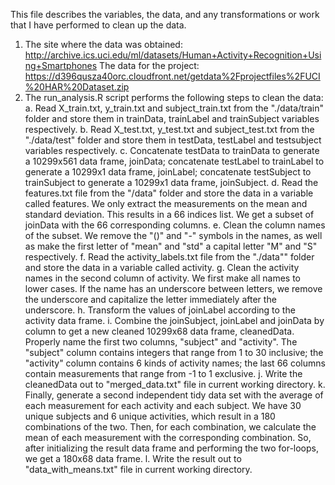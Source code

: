 This file describes the variables, the data, and any transformations or work that I have performed to clean up the data.

1. The site where the data was obtained:
http://archive.ics.uci.edu/ml/datasets/Human+Activity+Recognition+Using+Smartphones
The data for the project:
https://d396qusza40orc.cloudfront.net/getdata%2Fprojectfiles%2FUCI%20HAR%20Dataset.zip
2. The run_analysis.R script performs the following steps to clean the data:
a. Read X_train.txt, y_train.txt and subject_train.txt from the "./data/train" folder and store them in trainData, trainLabel and trainSubject variables respectively.
b. Read X_test.txt, y_test.txt and subject_test.txt from the "./data/test" folder and store them in testData, testLabel and testsubject variables respectively.
c. Concatenate testData to trainData to generate a 10299x561 data frame, joinData; concatenate testLabel to trainLabel to generate a 10299x1 data frame, joinLabel; concatenate testSubject to trainSubject to generate a 10299x1 data frame, joinSubject.
d. Read the features.txt file from the "/data" folder and store the data in a variable called features. We only extract the measurements on the mean and standard deviation. This results in a 66 indices list. We get a subset of joinData with the 66 corresponding columns.
e. Clean the column names of the subset. We remove the "()" and "-" symbols in the names, as well as make the first letter of "mean" and "std" a capital letter "M" and "S" respectively.
f. Read the activity_labels.txt file from the "./data"" folder and store the data in a variable called activity.
g. Clean the activity names in the second column of activity. We first make all names to lower cases. If the name has an underscore between letters, we remove the underscore and capitalize the letter immediately after the underscore.
h. Transform the values of joinLabel according to the activity data frame.
i. Combine the joinSubject, joinLabel and joinData by column to get a new cleaned 10299x68 data frame, cleanedData. Properly name the first two columns, "subject" and "activity". The "subject" column contains integers that range from 1 to 30 inclusive; the "activity" column contains 6 kinds of activity names; the last 66 columns contain measurements that range from -1 to 1 exclusive.
j. Write the cleanedData out to "merged_data.txt" file in current working directory.
k. Finally, generate a second independent tidy data set with the average of each measurement for each activity and each subject. We have 30 unique subjects and 6 unique activities, which result in a 180 combinations of the two. Then, for each combination, we calculate the mean of each measurement with the corresponding combination. So, after initializing the result data frame and performing the two for-loops, we get a 180x68 data frame.
l. Write the result out to "data_with_means.txt" file in current working directory.
